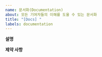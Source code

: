 ```yaml
---
name: 문서화(Documentation)
about: 모든 기여자들의 이해를 도울 수 있는 문서화
title: "[Docs] "
labels: documentation
---
```


**설명**
<!--
    어떠한 문서를 추가하거나 개선하고 싶은지 분명히 설명해주세요.

    Exmaples:
        1. ...의 문서의 내용을 추가해야하고, 개선해야합니다.
        2. ...의 문서의 내용이 불명확합니다.
        3. ...의 문서의 내용이 코드와 다릅니다.
        4. ...
-->

**제약 사항**
<!--
    이 이슈룰 해결 할 때 제약 사항을 적어주세요, 그 제약 사항을 지키면서 이슈를 해결해야 합니다.
    Example:
        1. 문서 내용을 상세하게 적어야 합니다.
        2. 모르는 사람이 봐도 이해가 가능하게 적어야 합니다.
        3. ...
-->

